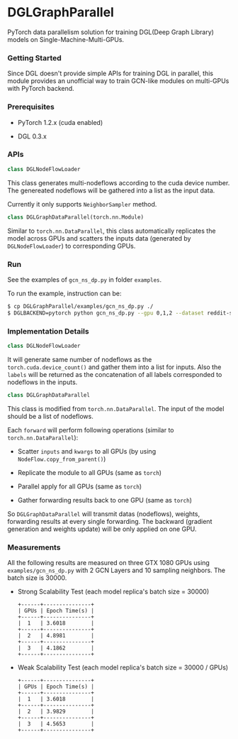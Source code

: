 # DGLGraphParallel

PyTorch data parallelism solution for training DGL(Deep Graph Library) models on Single-Machine-Multi-GPUs.

### Getting Started

Since DGL doesn't provide simple APIs for training DGL in parallel, this module provides an unofficial way to train GCN-like modules on multi-GPUs with PyTorch backend.

### Prerequisites

* PyTorch 1.2.x (cuda enabled)

* DGL 0.3.x

### APIs

```python
class DGLNodeFlowLoader
```
This class generates multi-nodeflows according to the cuda device number. The genereated nodeflows will be gathered into a list as the input data.

Currently it only supports `NeighborSampler` method.

```python
class DGLGraphDataParallel(torch.nn.Module)
```
Similar to `torch.nn.DataParallel`, this class automatically replicates the model across GPUs and scatters the inputs data (generated by `DGLNodeFlowLoader`) to corresponding GPUs.

### Run

See the examples of `gcn_ns_dp.py` in folder `examples`.

To run the example, instruction can be:

```sh
$ cp DGLGraphParallel/examples/gcn_ns_dp.py ./
$ DGLBACKEND=pytorch python gcn_ns_dp.py --gpu 0,1,2 --dataset reddit-self-loop --num-neighbors 10 --batch-size 30000 --test-batch-size 30000
```

### Implementation Details

```python
class DGLNodeFlowLoader
```
It will generate same number of nodeflows as the `torch.cuda.device_count()` and gather them into a list for inputs. Also the `labels` will be returned as the concatenation of all labels corresponded to nodeflows in the inputs.

```python
class DGLGraphDataParallel
```
This class is modified from `torch.nn.DataParallel`. The input of the model should be a list of nodeflows. 

Each `forward` will perform following operations (similar to `torch.nn.DataParallel`):

  * Scatter `inputs` and `kwargs` to all GPUs (by using `NodeFlow.copy_from_parent()`)

  * Replicate the module to all GPUs (same as `torch`)

  * Parallel apply for all GPUs (same as `torch`)

  * Gather forwarding results back to one GPU (same as `torch`)

So `DGLGraphDataParallel` will transmit datas (nodeflows), weights, forwarding results at every single forwarding. The backward (gradient generation and weights update) will be only applied on one GPU.

### Measurements

All the following results are measured on three GTX 1080 GPUs using `examples/gcn_ns_dp.py` with 2 GCN Layers and 10 sampling neighbors. The batch size is 30000.

* Strong Scalability Test (each model replica's batch size = 30000)
  
  ```
  +------+---------------+  
  | GPUs | Epoch Time(s) |  
  +------+---------------+  
  |  1   | 3.6018        |  
  +------+---------------+  
  |  2   | 4.8981        |  
  +------+---------------+  
  |  3   | 4.1862        |  
  +------+---------------+ 
  ```

* Weak Scalability Test (each model replica's batch size = 30000 / GPUs)
  
  ```
  +------+---------------+
  | GPUs | Epoch Time(s) |
  +------+---------------+
  |  1   | 3.6018        |
  +------+---------------+
  |  2   | 3.9829        |
  +------+---------------+
  |  3   | 4.5653        |
  +------+---------------+
  ```